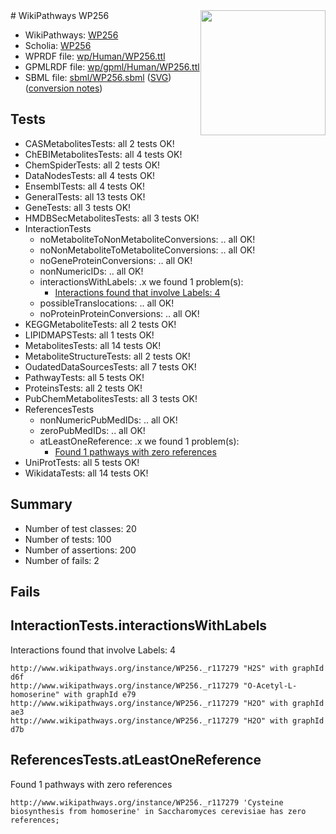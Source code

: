 <img style="float: right; width: 200px" src="../logo.png" />
# WikiPathways WP256

* WikiPathways: [WP256](https://identifiers.org/wikipathways:WP256)
* Scholia: [WP256](https://scholia.toolforge.org/wikipathways/WP256)
* WPRDF file: [wp/Human/WP256.ttl](../wp/Human/WP256.ttl)
* GPMLRDF file: [wp/gpml/Human/WP256.ttl](../wp/gpml/Human/WP256.ttl)
* SBML file: [sbml/WP256.sbml](../sbml/WP256.sbml) ([SVG](../sbml/WP256.svg)) ([conversion notes](../sbml/WP256.txt))

## Tests
* CASMetabolitesTests: all 2 tests OK!
* ChEBIMetabolitesTests: all 4 tests OK!
* ChemSpiderTests: all 2 tests OK!
* DataNodesTests: all 4 tests OK!
* EnsemblTests: all 4 tests OK!
* GeneralTests: all 13 tests OK!
* GeneTests: all 3 tests OK!
* HMDBSecMetabolitesTests: all 3 tests OK!
* InteractionTests
    * noMetaboliteToNonMetaboliteConversions: .. all OK!
    * noNonMetaboliteToMetaboliteConversions: .. all OK!
    * noGeneProteinConversions: .. all OK!
    * nonNumericIDs: .. all OK!
    * interactionsWithLabels: .x we found 1 problem(s):
        * [Interactions found that involve Labels: 4](#630d267b)
    * possibleTranslocations: .. all OK!
    * noProteinProteinConversions: .. all OK!
* KEGGMetaboliteTests: all 2 tests OK!
* LIPIDMAPSTests: all 1 tests OK!
* MetabolitesTests: all 14 tests OK!
* MetaboliteStructureTests: all 2 tests OK!
* OudatedDataSourcesTests: all 7 tests OK!
* PathwayTests: all 5 tests OK!
* ProteinsTests: all 2 tests OK!
* PubChemMetabolitesTests: all 3 tests OK!
* ReferencesTests
    * nonNumericPubMedIDs: .. all OK!
    * zeroPubMedIDs: .. all OK!
    * atLeastOneReference: .x we found 1 problem(s):
        * [Found 1 pathways with zero references](#35eb778e)
* UniProtTests: all 5 tests OK!
* WikidataTests: all 14 tests OK!


## Summary

* Number of test classes: 20
* Number of tests: 100
* Number of assertions: 200
* Number of fails: 2

## Fails

<a name="630d267b" />

## InteractionTests.interactionsWithLabels

Interactions found that involve Labels: 4
```
http://www.wikipathways.org/instance/WP256._r117279 "H2S" with graphId d6f
http://www.wikipathways.org/instance/WP256._r117279 "O-Acetyl-L-homoserine" with graphId e79
http://www.wikipathways.org/instance/WP256._r117279 "H2O" with graphId ae3
http://www.wikipathways.org/instance/WP256._r117279 "H2O" with graphId d7b
```

<a name="35eb778e" />

## ReferencesTests.atLeastOneReference

Found 1 pathways with zero references
```
http://www.wikipathways.org/instance/WP256._r117279 'Cysteine biosynthesis from homoserine' in Saccharomyces cerevisiae has zero references; 
```


